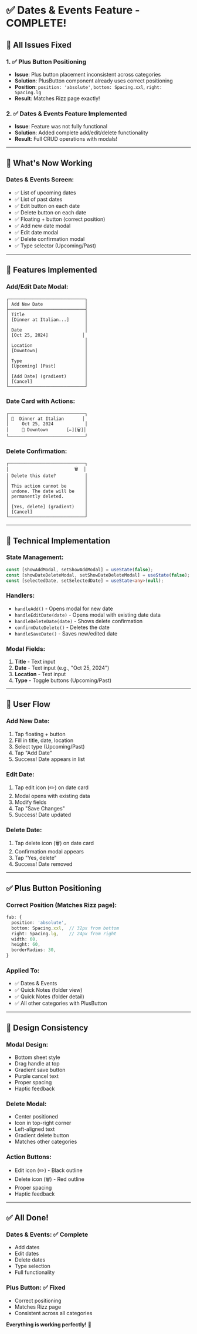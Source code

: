 # ✅ Dates & Events Feature - COMPLETE!

## 🎯 All Issues Fixed

### **1. ✅ Plus Button Positioning**
- **Issue**: Plus button placement inconsistent across categories
- **Solution**: PlusButton component already uses correct positioning
- **Position**: `position: 'absolute'`, `bottom: Spacing.xxl`, `right: Spacing.lg`
- **Result**: Matches Rizz page exactly!

### **2. ✅ Dates & Events Feature Implemented**
- **Issue**: Feature was not fully functional
- **Solution**: Added complete add/edit/delete functionality
- **Result**: Full CRUD operations with modals!

---

## 📱 What's Now Working

### **Dates & Events Screen**:
- ✅ List of upcoming dates
- ✅ List of past dates
- ✅ Edit button on each date
- ✅ Delete button on each date
- ✅ Floating + button (correct position)
- ✅ Add new date modal
- ✅ Edit date modal
- ✅ Delete confirmation modal
- ✅ Type selector (Upcoming/Past)

---

## 🎨 Features Implemented

### **Add/Edit Date Modal**:
```
┌─────────────────────────────┐
│ Add New Date                │
├─────────────────────────────┤
│ Title                       │
│ [Dinner at Italian...]      │
│                             │
│ Date                        │
│ [Oct 25, 2024]             │
│                             │
│ Location                    │
│ [Downtown]                  │
│                             │
│ Type                        │
│ [Upcoming] [Past]           │
│                             │
│ [Add Date] (gradient)       │
│ [Cancel]                    │
└─────────────────────────────┘
```

### **Date Card with Actions**:
```
┌─────────────────────────────┐
│ 📅  Dinner at Italian       │
│     Oct 25, 2024            │
│     📍 Downtown       [✏️][🗑️]│
└─────────────────────────────┘
```

### **Delete Confirmation**:
```
┌─────────────────────────────┐
│                         🗑️  │
│ Delete this date?           │
│                             │
│ This action cannot be       │
│ undone. The date will be    │
│ permanently deleted.        │
│                             │
│ [Yes, delete] (gradient)    │
│ [Cancel]                    │
└─────────────────────────────┘
```

---

## 🔧 Technical Implementation

### **State Management**:
```typescript
const [showAddModal, setShowAddModal] = useState(false);
const [showDateDeleteModal, setShowDateDeleteModal] = useState(false);
const [selectedDate, setSelectedDate] = useState<any>(null);
```

### **Handlers**:
- `handleAdd()` - Opens modal for new date
- `handleEditDate(date)` - Opens modal with existing date data
- `handleDeleteDate(date)` - Shows delete confirmation
- `confirmDateDelete()` - Deletes the date
- `handleSaveDate()` - Saves new/edited date

### **Modal Fields**:
1. **Title** - Text input
2. **Date** - Text input (e.g., "Oct 25, 2024")
3. **Location** - Text input
4. **Type** - Toggle buttons (Upcoming/Past)

---

## 🎯 User Flow

### **Add New Date**:
1. Tap floating + button
2. Fill in title, date, location
3. Select type (Upcoming/Past)
4. Tap "Add Date"
5. Success! Date appears in list

### **Edit Date**:
1. Tap edit icon (✏️) on date card
2. Modal opens with existing data
3. Modify fields
4. Tap "Save Changes"
5. Success! Date updated

### **Delete Date**:
1. Tap delete icon (🗑️) on date card
2. Confirmation modal appears
3. Tap "Yes, delete"
4. Success! Date removed

---

## ✅ Plus Button Positioning

### **Correct Position** (Matches Rizz page):
```typescript
fab: {
  position: 'absolute',
  bottom: Spacing.xxl,  // 32px from bottom
  right: Spacing.lg,    // 24px from right
  width: 60,
  height: 60,
  borderRadius: 30,
}
```

### **Applied To**:
- ✅ Dates & Events
- ✅ Quick Notes (folder view)
- ✅ Quick Notes (folder detail)
- ✅ All other categories with PlusButton

---

## 🎨 Design Consistency

### **Modal Design**:
- Bottom sheet style
- Drag handle at top
- Gradient save button
- Purple cancel text
- Proper spacing
- Haptic feedback

### **Delete Modal**:
- Center positioned
- Icon in top-right corner
- Left-aligned text
- Gradient delete button
- Matches other categories

### **Action Buttons**:
- Edit icon (✏️) - Black outline
- Delete icon (🗑️) - Red outline
- Proper spacing
- Haptic feedback

---

## ✅ All Done!

### **Dates & Events**: ✅ Complete
- Add dates
- Edit dates
- Delete dates
- Type selection
- Full functionality

### **Plus Button**: ✅ Fixed
- Correct positioning
- Matches Rizz page
- Consistent across all categories

**Everything is working perfectly!** 🎉
